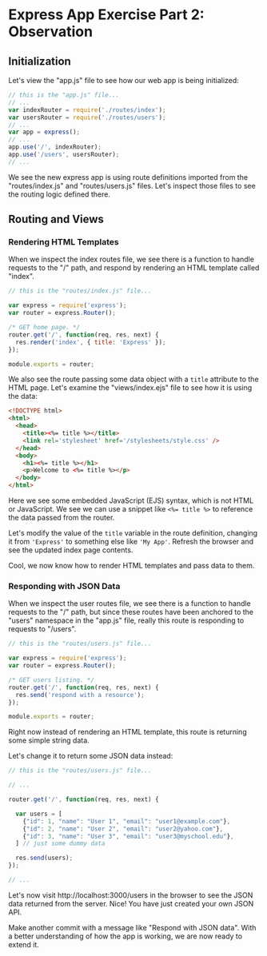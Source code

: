 # Express App Exercise Part 2: Observation

## Initialization

Let's view the "app.js" file to see how our web app is being initialized:

```js
// this is the "app.js" file...
// ...
var indexRouter = require('./routes/index');
var usersRouter = require('./routes/users');
// ...
var app = express();
// ...
app.use('/', indexRouter);
app.use('/users', usersRouter);
// ...
```

We see the new express app is using route definitions imported from the "routes/index.js" and "routes/users.js" files. Let's inspect those files to see the routing logic defined there.

## Routing and Views

### Rendering HTML Templates

When we inspect the index routes file, we see there is a function to handle requests to the "/" path, and respond by rendering an HTML template called "index".

```` js
// this is the "routes/index.js" file...

var express = require('express');
var router = express.Router();

/* GET home page. */
router.get('/', function(req, res, next) {
  res.render('index', { title: 'Express' });
});

module.exports = router;
````

We also see the route passing some data object with a `title` attribute to the HTML page. Let's examine the "views/index.ejs" file to see how it is using the data:

```` html
<!DOCTYPE html>
<html>
  <head>
    <title><%= title %></title>
    <link rel='stylesheet' href='/stylesheets/style.css' />
  </head>
  <body>
    <h1><%= title %></h1>
    <p>Welcome to <%= title %></p>
  </body>
</html>
````

Here we see some embedded JavaScript (EJS) syntax, which is not HTML or JavaScript. We see we can use a snippet like `<%= title %>` to reference the data passed from the router.

Let's modify the value of the `title` variable in the route definition, changing it from `'Express'` to something else like `'My App'`. Refresh the browser and see the updated index page contents.

Cool, we now know how to render HTML templates and pass data to them.

### Responding with JSON Data

When we inspect the user routes file, we see there is a function to handle requests to the "/" path, but since these routes have been anchored to the "users" namespace in the "app.js" file, really this route is responding to requests to "/users".

```` js
// this is the "routes/users.js" file...

var express = require('express');
var router = express.Router();

/* GET users listing. */
router.get('/', function(req, res, next) {
  res.send('respond with a resource');
});

module.exports = router;
````

Right now instead of rendering an HTML template, this route is returning some simple string data.

Let's change it to return some JSON data instead:

```` js
// this is the "routes/users.js" file...

// ...

router.get('/', function(req, res, next) {

  var users = [
    {"id": 1, "name": "User 1", "email": "user1@example.com"},
    {"id": 2, "name": "User 2", "email": "user2@yahoo.com"},
    {"id": 3, "name": "User 3", "email": "user3@myschool.edu"},
  ] // just some dummy data

  res.send(users);
});

// ...

````

Let's now visit http://localhost:3000/users in the browser to see the JSON data returned from the server. Nice! You have just created your own JSON API.


Make another commit with a message like "Respond with JSON data". With a better understanding of how the app is working, we are now ready to extend it.

